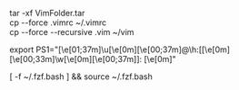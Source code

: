 tar -xf VimFolder.tar  
cp --force .vimrc ~/.vimrc  
cp --force --recursive .vim ~/vim  

export PS1="\[\e[01;37m\]\u\[\e[0m\]\[\e[00;37m\]@\h:[\[\e[0m\]\[\e[00;33m\]\w\[\e[0m\]\[\e[00;37m\]]: \[\e[0m\]"

[ -f ~/.fzf.bash ] && source ~/.fzf.bash
